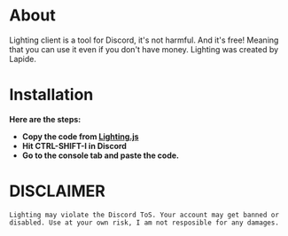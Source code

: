 # About 
Lighting client is a tool for Discord, it's not harmful. And it's free! Meaning that you can use it even if you don't have money. Lighting was created by Lapide.

# Installation
**Here are the steps:**
- **Copy the code from [Lighting.js](https://github.com/Great-Hacking/Lighting-Discord-Client/blob/main/lighting.js)**
- **Hit CTRL-SHIFT-I in Discord**
- **Go to the console tab and paste the code.**

# DISCLAIMER
`
Lighting may violate the Discord ToS. Your account may get banned or disabled. Use at your own risk, I am not resposible for any damages.
`
